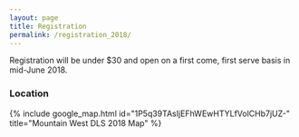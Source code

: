 ```yaml
---
layout: page
title: Registration
permalink: /registration_2018/
---
```


Registration will be under $30 and open on a first come, first serve basis in mid-June 2018.

### Location
{% include google_map.html id="1P5q39TAsIjEFhWEwHTYLfVolCHb7jUZ-" title="Mountain West DLS 2018 Map" %}
